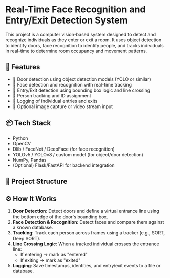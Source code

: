 ﻿
# Real-Time Face Recognition and Entry/Exit Detection System

This project is a computer vision-based system designed to detect and recognize individuals as they enter or exit a room. It uses object detection to identify doors, face recognition to identify people, and tracks individuals in real-time to determine room occupancy and movement patterns.

## 🚀 Features

- 🎯 Door detection using object detection models (YOLO or similar)
- 🧠 Face detection and recognition with real-time tracking
- 🔁 Entry/Exit detection using bounding box logic and line crossing
- 👤 Person tracking and ID assignment
- 📝 Logging of individual entries and exits
- 📸 Optional image capture or video stream input

## 📦 Tech Stack

- Python
- OpenCV
- Dlib / FaceNet / DeepFace (for face recognition)
- YOLOv5 / YOLOv8 / custom model (for object/door detection)
- NumPy, Pandas
- (Optional) Flask/FastAPI for backend integration

## 📂 Project Structure


## ⚙️ How It Works

1. **Door Detection**: Detect doors and define a virtual entrance line using the bottom edge of the door's bounding box.
2. **Face Detection & Recognition**: Detect faces and compare them against a known database.
3. **Tracking**: Track each person across frames using a tracker (e.g., SORT, Deep SORT).
4. **Line Crossing Logic**: When a tracked individual crosses the entrance line:
   - If entering → mark as "entered"
   - If exiting → mark as "exited"
5. **Logging**: Save timestamps, identities, and entry/exit events to a file or database.

